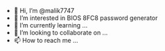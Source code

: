 - 👋 Hi, I’m @malik7747
- 👀 I’m interested in BIOS 8FC8 password generator
- 🌱 I’m currently learning ...
- 💞️ I’m looking to collaborate on ...
- 📫 How to reach me ...

<!---
malik7747/malik7747 is a ✨ special ✨ repository because its `README.md` (this file) appears on your GitHub profile.
You can click the Preview link to take a look at your changes.
--->
